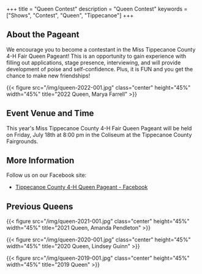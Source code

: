 +++
title = "Queen Contest"
description = "Queen Contest"
keywords = ["Shows", "Contest", "Queen", "Tippecanoe"]
+++

## About the Pageant

We encourage you to become a contestant in the Miss Tippecanoe County 4-H Fair Queen Pageant! This is an opportunity to gain experience with filling out applications, stage presence, interviewing, and will provide development of poise and self-confidence. Plus, it is FUN and you get the chance to make new friendships!

{{< figure src="/img/queen-2022-001.jpg" class="center" height="45%" width="45%" title="2022 Queen, Marya Farrell" >}}

## Event Venue and Time

This year's Miss Tippecanoe County 4-H Fair Queen Pageant will be held on Friday, July 18th at 8:00 pm in the Coliseum at the Tippecanoe County Fairgrounds.

## More Information

Follow us on our Facebook site:

* [Tippecanoe County 4-H Queen Pageant - Facebook](https://www.facebook.com/Tippecanoe-County-4-H-Fair-Queen-Pageant-1199044303462088)

## Previous Queens

{{< figure src="/img/queen-2021-001.jpg" class="center" height="45%" width="45%" title="2021 Queen, Amanda Pendleton" >}}

{{< figure src="/img/queen-2020-001.jpg" class="center" height="45%" width="45%" title="2020 Queen, Lindsey Guinn" >}}

{{< figure src="/img/queen-2019-001.jpg" class="center" height="45%" width="45%" title="2019 Queen" >}}

